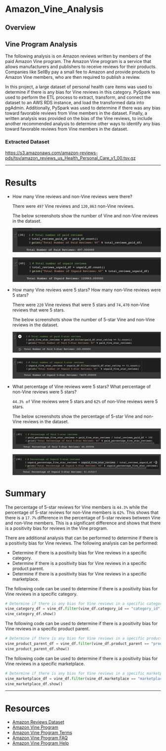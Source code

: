 # Amazon_Vine_Analysis

## Overview
## Vine Program Analysis
The following analysis is on Amazon reviews written by members of the paid Amazon Vine program. The Amazon Vine program is a service that allows manufacturers and publishers to receive reviews for their products. Companies like SellBy pay a small fee to Amazon and provide products to Amazon Vine members, who are then required to publish a review.

In this project, a large dataset of personal health care items was used to determine if there is any bias for Vine reviews in this category. PySpark was used to perform the ETL process to extract, transform, and connect the dataset to an AWS RDS instance, and load the transformed data into pgAdmin. Additionally, PySpark was used to determine if there was any bias toward favorable reviews from Vine members in the dataset. Finally, a written analysis was provided on the bias of the Vine reviews, to include another recommended analysis to determine other ways to identify any bias toward favorable reviews from Vine members in the dataset.

### Extracted Dataset
https://s3.amazonaws.com/amazon-reviews-pds/tsv/amazon_reviews_us_Health_Personal_Care_v1_00.tsv.gz

---
# Results

* How many Vine reviews and non-Vine reviews were there?

    There were `497` Vine reviews and `120,863` non-Vine reviews.

     The below screenshots show the number of Vine and non-Vine reviews in the dataset.

    ![total vine reviews](https://github.com/hastyjr/Amazon_Vine_Analysis/blob/main/Resources/paid_total_reviews.png)

    ![total non-vine reviews](https://github.com/hastyjr/Amazon_Vine_Analysis/blob/main/Resources/unpaid_total_reviews.png)

* How many Vine reviews were 5 stars? How many non-Vine reviews were 5 stars?

    There were `220` Vine reviews that were 5 stars and `74,470` non-Vine reviews that were 5 stars.

    The below screenshots show the number of 5-star Vine and non-Vine reviews in the dataset.

    ![paid_five_star_reviews](https://github.com/hastyjr/Amazon_Vine_Analysis/blob/main/Resources/paid_five_star_reviews.png)

    ![unpaid_five_star_reviews](https://github.com/hastyjr/Amazon_Vine_Analysis/blob/main/Resources/unpaid_five_star_reviews.png)

* What percentage of Vine reviews were 5 stars? What percentage of non-Vine reviews were 5 stars?
            
    `44.3% of` Vine reviews were 5 stars and `62%` of non-Vine reviews were 5 stars.

    The below screenshots show the percentage of 5-star Vine and non-Vine reviews in the dataset.

    ![paid_five_star_reviews_percentage](https://github.com/hastyjr/Amazon_Vine_Analysis/blob/main/Resources/paid_percentage_five_star_reviews.png)

    ![unpaid_five_star_reviews_percentage](https://github.com/hastyjr/Amazon_Vine_Analysis/blob/main/Resources/unpaid_percentage_five_star_reviews.png)

# Summary

The percentage of 5-star reviews for Vine members is `44.3%` while the percentage of 5-star reviews for non-Vine members is `62%`. This shows that there is a `17.7%` difference in the percentage of 5-star reviews between Vine and non-Vine members. This is a significant difference and shows that there is a positivity bias for reviews in the Vine program.

There are additional analysis that can be performed to determine if there is a positivity bias for Vine reviews. The following analysis can be performed:
* Determine if there is a positivity bias for Vine reviews in a specific category.
* Determine if there is a positivity bias for Vine reviews in a specific product parent.
* Determine if there is a positivity bias for Vine reviews in a specific marketplace.

The following code can be used to determine if there is a positivity bias for Vine reviews in a specific category.

```python
# Determine if there is any bias for Vine reviews in a specific category
vine_category_df = vine_df.filter(vine_df.category_id == "category_id")
vine_category_df.show()
```

The following code can be used to determine if there is a positivity bias for Vine reviews in a specific product parent.

```python
# Determine if there is any bias for Vine reviews in a specific product parent
vine_product_parent_df = vine_df.filter(vine_df.product_parent == "product_parent")
vine_product_parent_df.show()
```

The following code can be used to determine if there is a positivity bias for Vine reviews in a specific marketplace.

```python
# Determine if there is any bias for Vine reviews in a specific marketplace
vine_marketplace_df = vine_df.filter(vine_df.marketplace == "marketplace")
vine_marketplace_df.show()
```

---

# Resources
* [Amazon Reviews Dataset](https://s3.amazonaws.com/amazon-reviews-pds/tsv/index.txt)
* [Amazon Vine Program](https://www.amazon.com/gp/vine/help)
* [Amazon Vine Program Terms](https://www.amazon.com/gp/vine/help/terms)
* [Amazon Vine Program FAQ](https://www.amazon.com/gp/vine/help/faq)
* [Amazon Vine Program Help](https://www.amazon.com/gp/vine/help)

